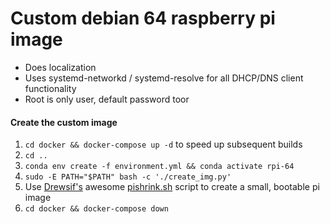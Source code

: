 # Custom debian 64 raspberry pi image
- Does localization
- Uses systemd-networkd / systemd-resolve for all DHCP/DNS client functionality
- Root is only user, default password toor


#### Create the custom image
1. `cd docker && docker-compose up -d` to speed up subsequent builds
2. `cd ..`
3. `conda env create -f environment.yml && conda activate rpi-64`
4. `sudo -E PATH="$PATH" bash -c './create_img.py'`
5. Use [Drewsif's](https://github.com/Drewsif) awesome [pishrink.sh](https://github.com/Drewsif/PiShrink) script to create a small, bootable pi image
6. `cd docker && docker-compose down`
